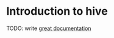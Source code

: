 # Introduction to hive

TODO: write [great documentation](http://jacobian.org/writing/what-to-write/)
